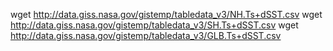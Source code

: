 wget http://data.giss.nasa.gov/gistemp/tabledata_v3/NH.Ts+dSST.csv
wget http://data.giss.nasa.gov/gistemp/tabledata_v3/SH.Ts+dSST.csv
wget http://data.giss.nasa.gov/gistemp/tabledata_v3/GLB.Ts+dSST.csv
